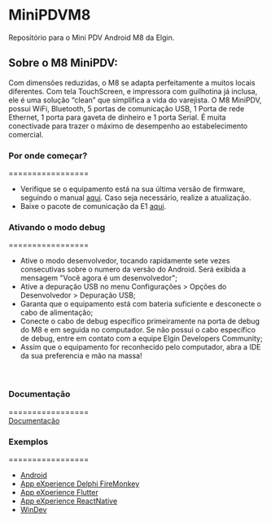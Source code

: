 # MiniPDVM8
Repositório para o Mini PDV Android M8 da Elgin.

## Sobre o M8 MiniPDV:
Com dimensões reduzidas, o M8 se adapta perfeitamente a muitos locais diferentes. Com tela TouchScreen, e impressora com guilhotina já inclusa, ele é uma solução “clean” que simplifica a vida do varejista. O M8 MiniPDV, possui WiFi, Bluetooth, 5 portas de comunicação USB, 1 Porta de rede Ethernet, 1 porta para gaveta de dinheiro e 1 porta Serial. É muita conectivade para trazer o máximo de desempenho ao estabelecimento comercial.

### Por onde começar?
=================  
* Verifique se o equipamento está na sua última versão de firmware, seguindo o manual [aqui](https://github.com/ElginDeveloperCommunity/MiniPDVM8/blob/master/M8/Firmware/MiniPDV%20M8%20Elgin%20-%20Atualiza%C3%A7%C3%A3o%20de%20Firmware%20(OTA).pdf). Caso seja necessário, realize a atualização. 
* Baixe o pacote de comunicação da E1 [aqui](https://github.com/ElginDeveloperCommunity/MiniPDVM8/tree/master/M8/Bibliotecas).

### Ativando o modo debug
=================  
* Ative o modo desenvolvedor, tocando rapidamente sete vezes consecutivas sobre o numero da versão do Android. Será exibida a mensagem "Você agora é um desenvolvedor";  
* Ative a depuração USB no menu Configurações > Opções do Desenvolvedor > Depuração USB;  
* Garanta que o equipamento está com bateria suficiente e desconecte o cabo de alimentação;  
* Conecte o cabo de debug específico primeiramente na porta de debug do M8 e em seguida no computador. Se não possui o cabo específico de debug, entre em contato com a equipe Elgin Developers Community;  
* Assim que o equipamento for reconhecido pelo computador, abra a IDE da sua preferencia e mão na massa!  
<br><br/>

### Documentação
=================  
[Documentação](http://plataforma-e1.leonwebhost.com/group__m80.html)  

### Exemplos
=================  
- [Android](https://github.com/ElginDeveloperCommunity/MiniPDVM8/tree/master/M8/Exemplos/Exemplo_E1_M8_Android)
- [App eXperience Delphi FireMonkey](https://github.com/ElginDeveloperCommunity/MiniPDVM8/tree/master/M8/Exemplos/App_eXperience_FireMonkey)
- [App eXperience Flutter](https://github.com/ElginDeveloperCommunity/MiniPDVM8/tree/master/M8/Exemplos/App_eXperience_Flutter)
- [App eXperience ReactNative](https://github.com/ElginDeveloperCommunity/MiniPDVM8/tree/master/M8/Exemplos/App_eXperience_ReactNative)
- [WinDev](https://github.com/ElginDeveloperCommunity/MiniPDVM8/tree/master/M8/Exemplos/ExemploWindev_Amarildo)
